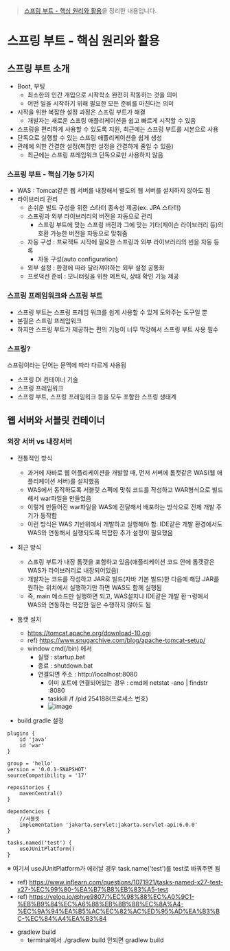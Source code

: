 > [스프링 부트 - 핵심 원리와 활용](https://www.inflearn.com/course/%EC%8A%A4%ED%94%84%EB%A7%81%EB%B6%80%ED%8A%B8-%ED%95%B5%EC%8B%AC%EC%9B%90%EB%A6%AC-%ED%99%9C%EC%9A%A9/dashboard)을 정리한 내용입니다.

스프링 부트 - 핵심 원리와 활용
==============================
## 스프링 부트 소개

* Boot, 부팅
  - 최소한의 인간 개입으로 시작학소 완전히 작동하는 것을 의미
  - 어떤 일을 시작하기 위해 필요한 모든 준비를 마친다는 의미
* 시작을 위한 복잡한 설정 과정은 스프링 부트가 해결
  - 개발자는 새로운 스프링 애플리케이션을 쉽고 빠르게 시작할 수 있음
* 스프링을 편리하게 사용할 수 있도록 지원, 최근에는 스프링 부트를 시본으로 사용
* 단독으로 실행할 수 있는 스프링 애플리케이션을 쉽게 생성
* 관례에 의한 간결한 설정(복잡한 설정을 간결하게 줄일 수 있음)
  - 최근에는 스프링 프레임워크 단독으로만 사용하지 않음

### 스프링 부트 - 핵심 기능 5가지
* WAS : Tomcat같은 웹 서버를 내장해서 별도의 웹 서버를 설치하지 않아도 됨
* 라이브러리 관리 
  - 손쉬운 빌드 구성을 위한 스타터 종속성 제공(ex. JPA 스타터)
  - 스프링과 외부 라이브러리의 버전을 자동으로 관리
    + 스프링 부트에 맞는 스프링 버전과 그에 맞는 기타(제이슨 라이브러리 등)의 호환 가능한 버전을 자동으로 맞춰줌
  - 자동 구성 : 프로젝트 시작에 필요한 스프링과 외부 라이브러리의 빈을 자동 등록
    + 자동 구성(auto configuration)
  - 외부 설정 : 환경에 따라 달라져야하는 외부 설정 공통화
  - 프로덕션 준비 : 모니터링을 위한 메트릭, 상태 확인 기능 제공
 
### 스프링 프레임워크와 스프링 부트
* 스프링 부트는 스프링 프레임 워크를 쉽게 사용할 수 있게 도와주는 도구일 뿐
* 본질은 스프링 프레임워크
* 하지만 스프링 부트가 제공하는 편의 기능이 너무 막강해서 스프링 부트 사용 필수

### 스프링?
스프링이라는 단어는 문맥에 따라 다르게 사용됨
* 스프링 DI 컨테이너 기술
* 스프링 프레임워크
* 스프링 부트, 스프링 프레임워크 등을 모두 포함한 스프링 생태계

## 웹 서버와 서블릿 컨테이너
### 외장 서버 vs 내장서버
* 전통적인 방식
  - 과거에 자바로 웹 어플리케이션을 개발할 때, 먼저 서버에 톰캣같은 WAS(웹 애플리케이션 서버)를 설치했음
  - WAS에서 동작하도록 서블릿 스펙에 맞춰 코드를 작성하고 WAR형식으로 빌드해서 war파일을 만들었음
  - 이렇게 만들어진 war파일을 WAS에 전달해서 배포하는 방식으로 전체 개발 주기가 동작함
  - 이런 방식은 WAS 기반위에서 개발하고 실행해야 함. IDE같은 개발 환경에서도 WAS와 연동해서 실행되도록 복잡한 추가 설정이 필요했음

* 최근 방식
  - 스프링 부트가 내장 톰캣을 포함하고 있음(애플리케이션 코드 안에 톰캣같은 WAS가 라이브러리로 내장되어있음)
  - 개발자는 코드를 작성하고 JAR로 빌드(자바 기본 빌드)한 다음에 해당 JAR를 원하는 위치에서 실행하기만 하면 WAS도 함께 실행됨
  - 즉, main 메소드만 실행하면 되고, WAS설치나 IDE같은 개발 환ㄱ령에서 WAS와 연동하는 복잡한 일은 수행하지 않아도 됨
 
* 톰캣 설치
  - https://tomcat.apache.org/download-10.cgi
  - ref) https://www.snugarchive.com/blog/apache-tomcat-setup/
  - window cmd(/bin) 에서
    + 실행 : startup.bat
    + 종료 : shutdown.bat
    + 연결되면 주소 : http://localhost:8080
      + 이미 포트에 연결되어있는 경우 : cmd에 netstat -ano | findstr :8080
      + taskkill /f /pid 254188(프로세스 번호)
      + ![image](https://github.com/yongbyn/TIL/assets/44955172/ba186bae-34a8-44be-b21f-be2427126213)

* build.gradle 설정
```
plugins {
    id 'java'
    id 'war'
}

group = 'hello'
version = '0.0.1-SNAPSHOT'
sourceCompatibility = '17'

repositories {
    mavenCentral()
}

dependencies {
    //서블릿
    implementation 'jakarta.servlet:jakarta.servlet-api:6.0.0'
}

tasks.named('test') {
    useJUnitPlatform()
}
```
※ 여기서 useJUnitPlatform가 에러날 경우 task.name('test')를 test로 바꿔주면 됨
  - ref) https://www.inflearn.com/questions/1071921/tasks-named-x27-test-x27-%EC%99%80-%EA%B7%B8%EB%83%A5-test
  - ref) https://velog.io/@hye9807/%EC%98%88%EC%A0%9C1-%EB%B9%84%EC%A6%88%EB%8B%88%EC%8A%A4-%EC%9A%94%EA%B5%AC%EC%82%AC%ED%95%AD%EA%B3%BC-%EC%84%A4%EA%B3%84
* gradlew build
  - terminal에서 ./gradlew build 안되면 gradlew build
